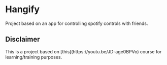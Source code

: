# Hangify
Project based on an app for controlling spotify controls with friends.

<h2> Disclaimer </h2>
This is a project based on [this](https://youtu.be/JD-age0BPVo) course for learning/training purposes.
